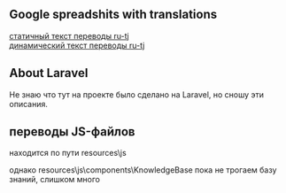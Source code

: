 ## Google spreadshits with translations

<a href="https://docs.google.com/spreadsheets/d/162iqotLdBMomThHmSt6Eq1knY0JeONpHznqY1DFKbKU/edit?usp=sharing">
  статичный текст переводы ru-tj
</a>
<br/>
<a href="https://docs.google.com/spreadsheets/d/19CAotCILNKp-NOeip7hyS1q8K-T6h-fyzPMW16ws-Nw/edit?usp=sharing">
  динамический текст переводы ru-tj
</a>




## About Laravel

Не знаю что тут на проекте было сделано на Laravel, но сношу эти описания.

## переводы JS-файлов

находится по пути 
resources\js

однако resources\js\components\KnowledgeBase пока не трогаем базу знаний, слишком много
